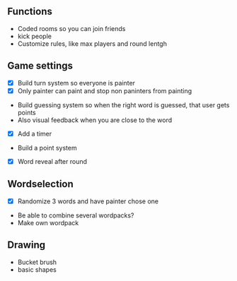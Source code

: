 ## Functions
- Coded rooms so you can join friends
- kick people
- Customize rules, like max players and round lentgh

## Game settings

- [x] Build turn system so everyone is painter
- [x] Only painter can paint and stop non paninters from painting

- Build guessing system so when the right word is guessed, that user gets points
- Also visual feedback when you are close to the word

- [x] Add a timer
- Build a point system

- [x] Word reveal after round

## Wordselection
- [x] Randomize 3 words and have painter chose one
- Be able to combine several wordpacks?
- Make own wordpack

## Drawing
- Bucket brush
- basic shapes